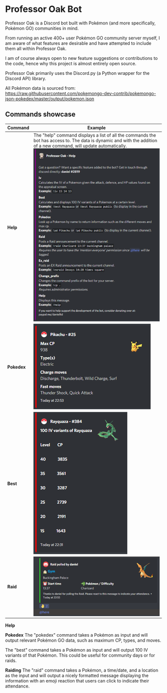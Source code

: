 # Professor Oak Bot

Professor Oak is a Discord bot built with Pokémon (and more specifically, Pokémon GO) communities in mind.

From running an active 400+ user Pokémon GO community server myself, I am aware of what features are desirable and have attempted to include them all within Professor Oak.

I am of course always open to new feature suggestions or contributions to the code, hence why this project is almost entirely open source.

Professor Oak primarily uses the Discord.py (a Python wrapper for the Discord API) library.

All Pokémon data is sourced from: https://raw.githubusercontent.com/pokemongo-dev-contrib/pokemongo-json-pokedex/master/output/pokemon.json

## Commands showcase

| Command | Example |
| ---     | ---     |
| **Help**      | The "help" command displays a list of all the commands the bot has access to. The data is dynamic and with the addition of a new command, will update automatically. !["Help" command example](etc/images/embed_help_message.PNG)|
| **Pokedex**   | !["Pokedex" command example](etc/images/embed_pokedex.PNG)  |
| **Best**      | !["Best" command example](etc/images/embed_iv_variants.PNG) |
| **Raid**      | !["Raid" command example](etc/images/embed_raid.PNG)        |

**Help**


**Pokedex**
The "pokedex" command takes a Pokémon as input and will output relevant Pokémon GO data, such as maximum CP, types, and moves.



The "best" command takes a Pokémon as input and will output 100 IV variants of that Pokémon. This could be useful for community days or for raids.


**Raiding**
The "raid" command takes a Pokémon, a time/date, and a location as the input and will output a nicely formatted message displaying the information with an emoji reaction that users can click to indicate their attendance.

